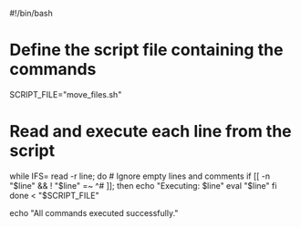 #!/bin/bash

# Define the script file containing the commands
SCRIPT_FILE="move_files.sh"

# Read and execute each line from the script
while IFS= read -r line; do
    # Ignore empty lines and comments
    if [[ -n "$line" && ! "$line" =~ ^# ]]; then
        echo "Executing: $line"
        eval "$line"
    fi
done < "$SCRIPT_FILE"

echo "All commands executed successfully."
